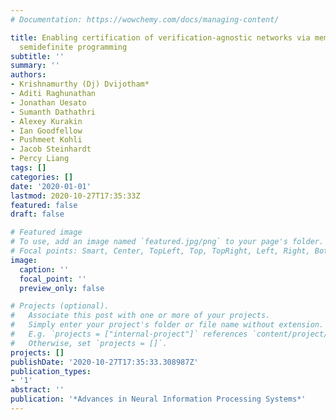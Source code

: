 ```yaml
---
# Documentation: https://wowchemy.com/docs/managing-content/

title: Enabling certification of verification-agnostic networks via memory-efficient
  semidefinite programming
subtitle: ''
summary: ''
authors:
- Krishnamurthy (Dj) Dvijotham*
- Aditi Raghunathan
- Jonathan Uesato
- Sumanth Dathathri
- Alexey Kurakin
- Ian Goodfellow
- Pushmeet Kohli
- Jacob Steinhardt
- Percy Liang
tags: []
categories: []
date: '2020-01-01'
lastmod: 2020-10-27T17:35:33Z
featured: false
draft: false

# Featured image
# To use, add an image named `featured.jpg/png` to your page's folder.
# Focal points: Smart, Center, TopLeft, Top, TopRight, Left, Right, BottomLeft, Bottom, BottomRight.
image:
  caption: ''
  focal_point: ''
  preview_only: false

# Projects (optional).
#   Associate this post with one or more of your projects.
#   Simply enter your project's folder or file name without extension.
#   E.g. `projects = ["internal-project"]` references `content/project/deep-learning/index.md`.
#   Otherwise, set `projects = []`.
projects: []
publishDate: '2020-10-27T17:35:33.308987Z'
publication_types:
- '1'
abstract: ''
publication: '*Advances in Neural Information Processing Systems*'
---
```

